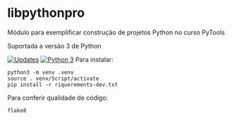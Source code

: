 # libpythonpro
Módulo para exemplificar construção de projetos Python no curso PyTools

Suportada a versão 3 de Python

[![Updates](https://pyup.io/repos/github/Gesli/libpythonpro/shield.svg)](https://pyup.io/repos/github/Gesli/libpythonpro/)
[![Python 3](https://pyup.io/repos/github/Gesli/libpythonpro/python-3-shield.svg)](https://pyup.io/repos/github/Gesli/libpythonpro/)
Para instalar:

```console
python3 -m venv .venv
source . venv/Script/activate
pip install -r riquerements-dev.txt
```

Para conferir qualidade de código:
```console
flake8

```

